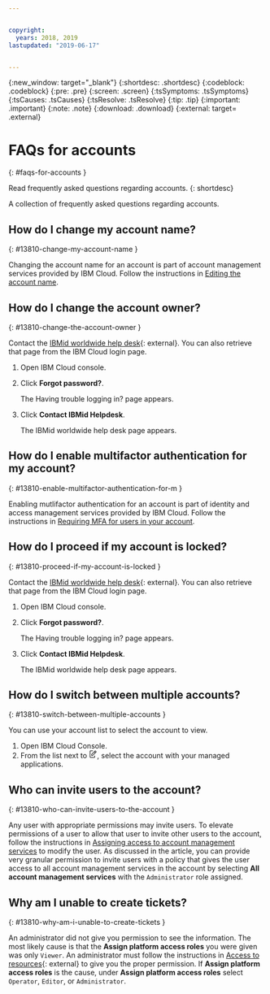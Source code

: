 ```yaml
---


copyright:
  years: 2018, 2019
lastupdated: "2019-06-17"


---
```


{:new_window: target="_blank"} 
{:shortdesc: .shortdesc} 
{:codeblock: .codeblock} 
{:pre: .pre} 
{:screen: .screen} 
{:tsSymptoms: .tsSymptoms} 
{:tsCauses: .tsCauses} 
{:tsResolve: .tsResolve} 
{:tip: .tip} 
{:important: .important} 
{:note: .note} 
{:download: .download} 
{:external: target= .external} 

# FAQs for accounts
{: #faqs-for-accounts } 

Read frequently asked questions regarding accounts.
{: shortdesc} 

A collection of frequently asked questions regarding accounts.

## How do I change my account name?
{: #13810-change-my-account-name } 

Changing the account name for an account is part of account management
services provided by IBM Cloud. Follow the instructions in [Editing the
account
name](/docs/account?topic=account-account_settings#change-acct-name).

## How do I change the account owner?
{: #13810-change-the-account-owner } 

Contact the [IBMid worldwide help
desk](https://www.ibm.com/ibmid/myibm/help/us/helpdesk.html){: external}. You can
also retrieve that page from the IBM Cloud login page.

1.  Open IBM Cloud console.

2.  Click **Forgot password?**.
    
    The Having trouble logging in? page appears.

3.  Click **Contact IBMid Helpdesk**.
    
    The IBMid worldwide help desk page appears.

## How do I enable multifactor authentication for my account?
{: #13810-enable-multifactor-authentication-for-m } 

Enabling mutlifactor authentication for an account is part of identity
and access management services provided by IBM Cloud. Follow the
instructions in [Requiring MFA for users in your
account](/docs/iam?topic=iam-enablemfa#enablemfa).

## How do I proceed if my account is locked?
{: #13810-proceed-if-my-account-is-locked } 

Contact the [IBMid worldwide help
desk](https://www.ibm.com/ibmid/myibm/help/us/helpdesk.html){: external}. You can
also retrieve that page from the IBM Cloud login page.

1.  Open IBM Cloud console.

2.  Click **Forgot password?**.
    
    The Having trouble logging in? page appears.

3.  Click **Contact IBMid Helpdesk**.
    
    The IBMid worldwide help desk page appears.

## How do I switch between multiple accounts?
{: #13810-switch-between-multiple-accounts } 

You can use your account list to select the account to view.

1.  Open IBM Cloud Console.
2.  From the list next to <svg aria-label="pencil with paper"
    alt="pencil with paper" viewBox="0 0 32 32" width="16"
    height="16"><path d="M22 22v6H6V4h10V2H6a2 2 0 0 0-2 2v24a2 2 0 0
    0 2 2h16a2 2 0 0 0 2-2v-6z"/><path d="M29.537 5.76L26.24
    2.463a1.58 1.58 0 0 0-2.236 0L10 16.467V22h5.533L29.537 7.995a1.58
    1.58 0 0 0 0-2.235zM14.704 20H12v-2.704l9.44-9.441 2.705
    2.704zM25.56 9.145l-2.704-2.704 2.267-2.267 2.704
    2.704z"/></svg>, select the account with your managed
    applications.

## Who can invite users to the account?
{: #13810-who-can-invite-users-to-the-account } 

Any user with appropriate permissions may invite users. To elevate
permissions of a user to allow that user to invite other users to the
account, follow the instructions in [Assigning access to account
management
services](/docs/iam?topic=iam-account-services#account-services) to
modify the user. As discussed in the article, you can provide very
granular permission to invite users with a policy that gives the user
access to all account management services in the account by selecting
**All account management services** with the `Administrator` role
assigned.

## Why am I unable to create tickets?
{: #13810-why-am-i-unable-to-create-tickets } 

An administrator did not give you permission to see the information. The
most likely cause is that the **Assign platform access roles** you were
given was only `Viewer`. An administrator must follow the instructions
in [Access to
resources](https://dev.console.test.cloud.ibm.com/docs/iam?topic=iam-iammanidaccser#resourceaccess){: external}
to give you the proper permission. If **Assign platform access roles**
is the cause, under **Assign platform access roles** select `Operator`,
`Editor`, or `Administrator`.
